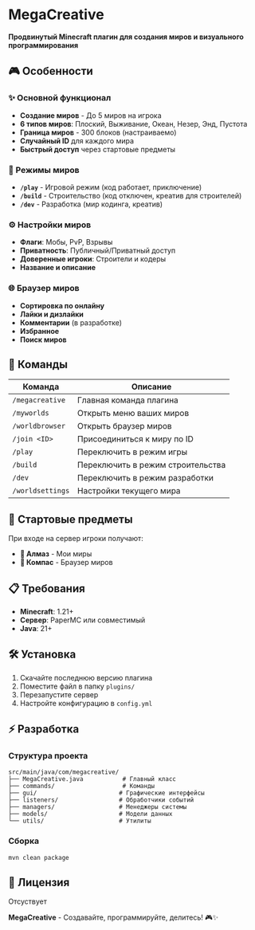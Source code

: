 # MegaCreative

**Продвинутый Minecraft плагин для создания миров и визуального программирования**

## 🎮 Особенности

### ✨ Основной функционал
- **Создание миров** - До 5 миров на игрока
- **6 типов миров**: Плоский, Выживание, Океан, Незер, Энд, Пустота
- **Граница миров** - 300 блоков (настраиваемо)
- **Случайный ID** для каждого мира
- **Быстрый доступ** через стартовые предметы

### 🎯 Режимы миров
- **`/play`** - Игровой режим (код работает, приключение)
- **`/build`** - Строительство (код отключен, креатив для строителей)
- **`/dev`** - Разработка (мир кодинга, креатив)

### ⚙️ Настройки миров
- **Флаги**: Мобы, PvP, Взрывы
- **Приватность**: Публичный/Приватный доступ
- **Доверенные игроки**: Строители и кодеры
- **Название и описание**

### 🌐 Браузер миров
- **Сортировка по онлайну**
- **Лайки и дизлайки**
- **Комментарии** (в разработке)
- **Избранное**
- **Поиск миров**

## 🚀 Команды

| Команда | Описание |
|---------|----------|
| `/megacreative` | Главная команда плагина |
| `/myworlds` | Открыть меню ваших миров |
| `/worldbrowser` | Открыть браузер миров |
| `/join <ID>` | Присоединиться к миру по ID |
| `/play` | Переключить в режим игры |
| `/build` | Переключить в режим строительства |
| `/dev` | Переключить в режим разработки |
| `/worldsettings` | Настройки текущего мира |

## 🎁 Стартовые предметы

При входе на сервер игроки получают:
- **💎 Алмаз** - Мои миры
- **🧭 Компас** - Браузер миров

## 📋 Требования

- **Minecraft**: 1.21+
- **Сервер**: PaperMC или совместимый
- **Java**: 21+

## 🛠️ Установка

1. Скачайте последнюю версию плагина
2. Поместите файл в папку `plugins/`
3. Перезапустите сервер
4. Настройте конфигурацию в `config.yml`

## ⚡ Разработка

### Структура проекта
```
src/main/java/com/megacreative/
├── MegaCreative.java           # Главный класс
├── commands/                   # Команды
├── gui/                       # Графические интерфейсы
├── listeners/                 # Обработчики событий
├── managers/                  # Менеджеры системы
├── models/                    # Модели данных
└── utils/                     # Утилиты
```

### Сборка
```bash
mvn clean package
```

## 📝 Лицензия

Отсуствует

**MegaCreative** - Создавайте, программируйте, делитесь! 🎮✨
